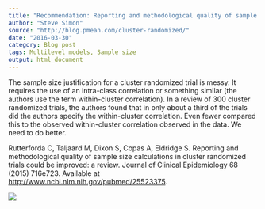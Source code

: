 ```yaml
---
title: "Recommendation: Reporting and methodological quality of sample size calculations in cluster randomized trials could be improved: a review"
author: "Steve Simon"
source: "http://blog.pmean.com/cluster-randomized/"
date: "2016-03-30"
category: Blog post
tags: Multilevel models, Sample size
output: html_document
---
```


The sample size justification for a cluster randomized trial is messy.
It requires the use of an intra-class correlation or something similar
(the authors use the term within-cluster correlation). In a review of
300 cluster randomized trials, the authors found that in only about a
third of the trials did the authors specify the within-cluster
correlation. Even fewer compared this to the observed within-cluster
correlation observed in the data. We need to do better.

<!---More--->

Rutterforda C, Taljaard M, Dixon S, Copas A, Eldridge S. Reporting and
methodological quality of sample size calculations in cluster randomized
trials could be improved: a review. Journal of Clinical Epidemiology 68
(2015) 716e723. Available at
<http://www.ncbi.nlm.nih.gov/pubmed/25523375>.

![](http://www.pmean.com/images/images/16/cluster-randomized01.png)




